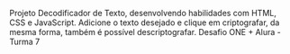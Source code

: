 Projeto Decodificador de Texto, desenvolvendo habilidades com HTML, CSS e JavaScript.
Adicione o texto desejado e clique em criptografar, da mesma forma, também é possível descriptografar.
Desafio ONE + Alura - Turma 7
